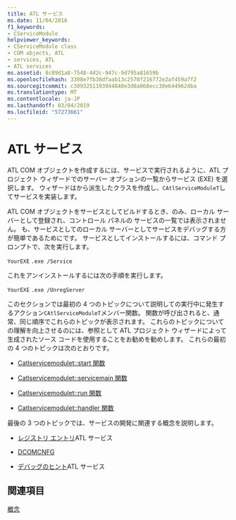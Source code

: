 ```yaml
---
title: ATL サービス
ms.date: 11/04/2016
f1_keywords:
- CServiceModule
helpviewer_keywords:
- CServiceModule class
- COM objects, ATL
- services, ATL
- ATL services
ms.assetid: 8c09d1a8-7548-4d2c-947c-9d795a81659b
ms.openlocfilehash: 3308e7fb38dfaab13c2570f216772e2af459a7f2
ms.sourcegitcommit: c3093251193944840e3d0a068ecc30e6449624ba
ms.translationtype: MT
ms.contentlocale: ja-JP
ms.lasthandoff: 03/04/2019
ms.locfileid: "57273661"
---
```

# <a name="atl-services"></a>ATL サービス

ATL COM オブジェクトを作成するには、サービスで実行されるように、ATL プロジェクト ウィザードでのサーバー オプションの一覧からサービス (EXE) を選択します。 ウィザードはから派生したクラスを作成し、`CAtlServiceModuleT`してサービスを実装します。

ATL COM オブジェクトをサービスとしてビルドするとき、のみ、ローカル サーバーとして登録され、コントロール パネルの サービスの一覧では表示されません。 も、サービスとしてのローカル サーバーとしてサービスをデバッグする方が簡単であるためにです。 サービスとしてインストールするには、コマンド プロンプトで、次を実行します。

`YourEXE` `.exe /Service`

これをアンインストールするには次の手順を実行します。

`YourEXE` `.exe /UnregServer`

このセクションでは最初の 4 つのトピックについて説明しての実行中に発生するアクション`CAtlServiceModuleT`メンバー関数。 関数が呼び出されると、通常、同じ順序でこれらのトピックが表示されます。 これらのトピックについての理解を向上させるのには、参照として ATL プロジェクト ウィザードによって生成されたソース コードを使用することをお勧めを勧めします。 これらの最初の 4 つのトピックは次のとおりです。

- [Catlservicemodulet::start 関数](../atl/reference/catlservicemodulet-class.md#start)

- [Catlservicemodulet::servicemain 関数](../atl/reference/catlservicemodulet-class.md#servicemain)

- [Catlservicemodulet::run 関数](../atl/reference/catlservicemodulet-class.md#run)

- [Catlservicemodulet::handler 関数](../atl/reference/catlservicemodulet-class.md#handler)

最後の 3 つのトピックでは、サービスの開発に関連する概念を説明します。

- [レジストリ エントリ](../atl/registry-entries.md)ATL サービス

- [DCOMCNFG](../atl/dcomcnfg.md)

- [デバッグのヒント](../atl/debugging-tips.md)ATL サービス

## <a name="see-also"></a>関連項目

[概念](../atl/active-template-library-atl-concepts.md)
